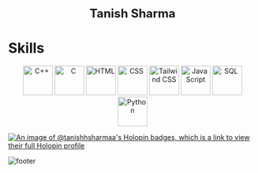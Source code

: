 <p align="center">
  <span style="display: inline-block; vertical-align: middle; font-size: 24px"><strong>Tanish Sharma</strong></span>
</p>

# Skills

<p align="center">
  <img src="https://img.icons8.com/color/96/000000/c-plus-plus-logo.png" alt="C++" width="60" height="60" />
  <img src="https://img.icons8.com/color/96/000000/c-programming.png" alt="C" width="60" height="60" />
  <img src="https://img.icons8.com/?size=100&id=20909&format=png&color=000000" alt="HTML" width="60" height="60" />
  <img src="https://img.icons8.com/?size=100&id=21278&format=png&color=000000" alt="CSS" width="60" height="60" />
  <img src="https://img.icons8.com/?size=100&id=4PiNHtUJVbLs&format=png&color=000000" alt="Tailwind CSS" width="60" height="60" />
  <img src="https://img.icons8.com/color/96/000000/javascript.png" alt="JavaScript" width="60" height="60" />
  <img src="https://img.icons8.com/color/96/000000/sql.png" alt="SQL" width="60" height="60" />
  <img src="https://img.icons8.com/color/96/000000/python.png" alt="Python" width="60" height="60" />
</p>

[![An image of @tanishhsharmaa's Holopin badges, which is a link to view their full Holopin profile](https://holopin.me/tanishhsharmaa)](https://holopin.io/@tanishhsharmaa)

![footer](https://github.com/sharma-tanish/sharma-tanish/assets/114183137/cb024e59-2d4d-4856-8073-a520b7d2c705)
